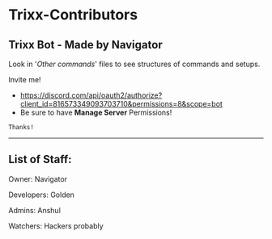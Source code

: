 # Trixx-Contributors

**Trixx Bot -  Made by Navigator**
---
Look in '*Other commands*' files to see structures of commands and setups.

Invite me! 
- <https://discord.com/api/oauth2/authorize?client_id=816573349093703710&permissions=8&scope=bot>
- Be sure to have **Manage Server** Permissions!

`Thanks!`

---
List of Staff:
-
Owner: Navigator

Developers: Golden

Admins: Anshul

Watchers: Hackers probably
